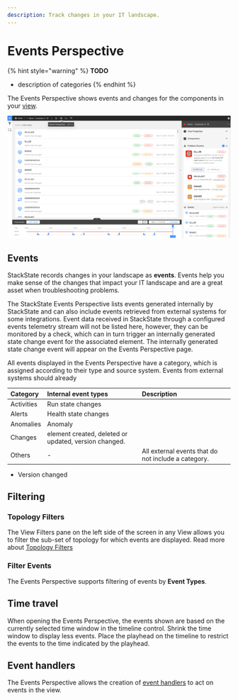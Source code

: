```yaml
---
description: Track changes in your IT landscape.
---
```


# Events Perspective

{% hint style="warning" %}
**TODO**
- description of categories
{% endhint %}

The Events Perspective shows events and changes for the components in your [view](/use/views/README.md). 

![The Events Perspective](/.gitbook/assets/event-perspective.png)

## Events

StackState records changes in your landscape as **events**. Events help you make sense of the changes that impact your IT landscape and are a great asset when troubleshooting problems.

The StackState Events Perspective lists events generated internally by StackState and can also include events retrieved from external systems for some integrations. Event data received in StackState through a configured events telemetry stream will not be listed here, however, they can be monitored by a check, which can in turn trigger an internally generated state change event for the associated element. The internally generated state change event will appear on the Events Perspective page.

All events displayed in the Events Perspective have a category, which is assigned according to their type and source system. Events from external systems should already 

| Category | Internal event types | Description |
|:---|:---|:---|
| Activities | Run state changes | |
| Alerts | Health state changes | |
| Anomalies | Anomaly | | 
| Changes | element created, deleted or updated, version changed. | |
| Others | - | All external events that do not include a category. |




* Version changed

## Filtering

### Topology Filters

The View Filters pane on the left side of the screen in any View allows you to filter the sub-set of topology for which events are displayed. Read more about [Topology Filters](filters.md#topology-filters)

### Filter Events

The Events Perspective supports filtering of events by **Event Types**.

## Time travel

When opening the Events Perspective, the events shown are based on the currently selected time window in the timeline control. Shrink the time window to display less events. Place the playhead on the timeline to restrict the events to the time indicated by the playhead.

## Event handlers

The Events Perspective allows the creation of [event handlers](/use/alerting.md) to act on events in the view.

